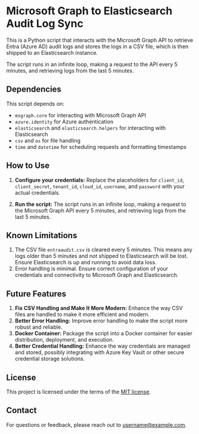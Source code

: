 # Microsoft Graph to Elasticsearch Audit Log Sync

This is a Python script that interacts with the Microsoft Graph API to retrieve Entra (Azure AD) audit logs and stores the logs in a CSV file, which is then shipped to an Elasticsearch instance.

The script runs in an infinite loop, making a request to the API every 5 minutes, and retrieving logs from the last 5 minutes.

## Dependencies
This script depends on:
- `msgraph.core` for interacting with Microsoft Graph API
- `azure.identity` for Azure authentication
- `elasticsearch` and `elasticsearch.helpers` for interacting with Elasticsearch
- `csv` and `os` for file handling
- `time` and `datetime` for scheduling requests and formatting timestamps

## How to Use
1. **Configure your credentials:** Replace the placeholders for `client_id`, `client_secret`, `tenant_id`, `cloud_id`, `username`, and `password` with your actual credentials.

2. **Run the script:** The script runs in an infinite loop, making a request to the Microsoft Graph API every 5 minutes, and retrieving logs from the last 5 minutes.

## Known Limitations
1. The CSV file `entraaudit.csv` is cleared every 5 minutes. This means any logs older than 5 minutes and not shipped to Elasticsearch will be lost. Ensure Elasticsearch is up and running to avoid data loss.
2. Error handling is minimal. Ensure correct configuration of your credentials and connectivity to Microsoft Graph and Elasticsearch.

## Future Features
1. **Fix CSV Handling and Make It More Modern:** Enhance the way CSV files are handled to make it more efficient and modern.
2. **Better Error Handling:** Improve error handling to make the script more robust and reliable.
3. **Docker Container:** Package the script into a Docker container for easier distribution, deployment, and execution.
4. **Better Credential Handling:** Enhance the way credentials are managed and stored, possibly integrating with Azure Key Vault or other secure credential storage solutions.

## License
This project is licensed under the terms of the [MIT license](LICENSE).

## Contact
For questions or feedback, please reach out to [username@example.com](mailto:username@example.com).


